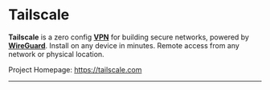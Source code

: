 # Tailscale
**Tailscale** is a zero config **[VPN](../networking/vpn.md)** for building secure networks, powered by **[WireGuard](wireguard.md)**. Install on any device in minutes. Remote access from any network or physical location.

Project Homepage: https://tailscale.com

---
